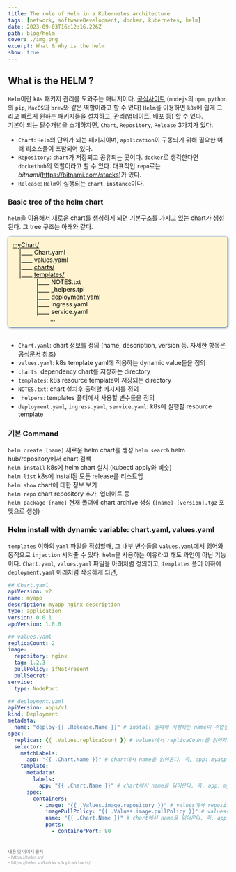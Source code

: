 ```yaml
---
title: The role of Helm in a Kubernetes architecture
tags: [network, softwareDevelopment, docker, kubernetes, helm]
date: 2023-09-03T16:12:16.226Z
path: blog/helm
cover: ./img.png
excerpt: What & Why is the helm
show: true
---
```


## What is the HELM ?

`Helm`이란 `k8s` 패키지 관리를 도와주는 매니저이다. <a href='https://helm.sh/' target="_blank" rel="noopener noreferrer">공식사이트</a> (`nodejs`의 `npm`, `python`의 `pip`, `MacOS`의 `brew`와 같은 역할이라고 할 수 있다) `Helm`을 이용하면 `k8s`에 쉽게 그리고 빠르게 원하는 패키지들을 설치하고, 관리(업데이트, 배포 등) 할 수 있다.  
기본이 되는 필수개념을 소개하자면, `Chart`, `Repository`, `Release` 3가지가 있다. 

- `Chart`: `Helm`의 단위가 되는 패키지이며, `application`이 구동되기 위해 필요한 여러 리소스들이 포함되어 있다. 
- `Repository`: `chart`가 저장되고 공유되는 곳이다. `docker`로 생각한다면 `dockethub`의 역할이라고 할 수 있다. 대표적인 `repo`로는 <i>bitnami</i>(https://bitnami.com/stacks)가 있다. 
- `Release`: `Helm`이 실행되는 `chart instance`이다. 

### Basic tree of the helm chart 
`helm`을 이용해서 새로운 chart를 생성하게 되면 기본구조를 가지고 있는 chart가 생성된다. 그 tree 구조는 아래와 같다.

<div style="padding:10px;background:#fff4cf;color:black;border-radius:5px;box-shadow: 1px 1px 5px #0e3767">
<u>myChart/</u><br/>
&nbsp;&nbsp;&nbsp;&nbsp;|____ Chart.yaml<br/>  
&nbsp;&nbsp;&nbsp;&nbsp;|____ values.yaml<br/>  
&nbsp;&nbsp;&nbsp;&nbsp;|____ <u>charts/</u><br/>  
&nbsp;&nbsp;&nbsp;&nbsp;|____ <u>templates/</u><br/>  
&nbsp;&nbsp;&nbsp;&nbsp;&nbsp;&nbsp;&nbsp;&nbsp;&nbsp;&nbsp;&nbsp;&nbsp;&nbsp;&nbsp;|____ NOTES.txt<br/>  
&nbsp;&nbsp;&nbsp;&nbsp;&nbsp;&nbsp;&nbsp;&nbsp;&nbsp;&nbsp;&nbsp;&nbsp;&nbsp;&nbsp;|____ _helpers.tpl<br/>  
&nbsp;&nbsp;&nbsp;&nbsp;&nbsp;&nbsp;&nbsp;&nbsp;&nbsp;&nbsp;&nbsp;&nbsp;&nbsp;&nbsp;|____ deployment.yaml<br/>  
&nbsp;&nbsp;&nbsp;&nbsp;&nbsp;&nbsp;&nbsp;&nbsp;&nbsp;&nbsp;&nbsp;&nbsp;&nbsp;&nbsp;|____ ingress.yaml<br/>  
&nbsp;&nbsp;&nbsp;&nbsp;&nbsp;&nbsp;&nbsp;&nbsp;&nbsp;&nbsp;&nbsp;&nbsp;&nbsp;&nbsp;|____ service.yaml<br/>
&nbsp;&nbsp;&nbsp;&nbsp;&nbsp;&nbsp;&nbsp;&nbsp;&nbsp;&nbsp;&nbsp;&nbsp;&nbsp;&nbsp;&nbsp;&nbsp;&nbsp;&nbsp;&nbsp;&nbsp;&nbsp;&nbsp;...
</div><br/>

- `Chart.yaml`: chart 정보를 정의 (name, description, version 등. 자세한 항목은 <a href='https://helm.sh/ko/docs/topics/charts/' target="_blank" rel="noopener noreferrer">공식문서</a> 참조)
- `values.yaml`: k8s template yaml에 적용하는 dynamic value들을 정의
- `charts`: dependency chart를 저장하는 directory
- `templates`: k8s resource template이 저장되는 directory
- `NOTES.txt`: chart 설치후 출력할 메시지를 정의
- `_helpers`: templates 폴더에서 사용할 변수들을 정의
- `deployment.yaml`, `ingress.yaml`, `service.yaml`: k8s에 실행할 resource template


### 기본 Command

`helm create [name]` 새로운 helm chart를 생성
`helm search` helm hub/repository에서 chart 검색  
`helm install` k8s에 helm chart 설치 (kubectl apply와 비슷)  
`helm list` k8s에 install된 모든 release를 리스트업  
`helm show` chart에 대한 정보 보기  
`helm repo` chart repository 추가, 업데이트 등  
`helm package [name]` 현재 폴더에 chart archive 생성 (`[name]-[version].tgz` 포맷으로 생성)  

### Helm install with dynamic variable: chart.yaml, values.yaml
`templates` 이하의 `yaml` 파일을 작성할때, 그 내부 변수들을 `values.yaml`에서 읽어와 동적으로 `injection` 시켜줄 수 있다. `helm`을 사용하는 이유라고 해도 과언이 아닌 기능이다.
`Chart.yaml`, `values.yaml` 파일을 아래처럼 정의하고, `templates` 폴더 이하에 `deployment.yaml` 아래처럼 작성하게 되면,  

```yaml
## Chart.yaml
apiVersion: v2
name: myapp
description: myapp nginx description
type: application
version: 0.0.1
appVersion: 1.0.0
```

```yaml
## values.yaml
replicaCount: 2
image:
  repository: nginx
  tag: 1.2.3
  pullPolicy: ifNotPresent
  pullSecret:
service:
  type: NodePort
```

```yaml
## deployment.yaml
apiVersion: apps/v1
kind: Deployment
metadata:
  name: "deploy-{{ .Release.Name }}" # install 할때에 지정하는 name이 주입된다.
spec:
  replicas: {{ .Values.replicaCount }} # values에서 replicaCount를 읽어와 replicas: 2 로 생성된다.
  selector:
    matchLabels:
      app: "{{ .Chart.Name }}" # chart에서 name을 읽어온다. 즉, app: myapp
    template:
      metadata:
        labels:
          app: "{{ .Chart.Name }}" # chart에서 name을 읽어온다. 즉, app: myapp
      spec:
        containers:
          - image: "{{ .Values.image.repository }}" # values에서 repository을 읽어온다. 즉, image: nginx
            imagePullPolicy: "{{ .Values.image.pullPolicy }}" # values에서 pullPolicy을 읽어온다. 즉, imagePullPolicy: ifNotPresent
            name: "{{ .Chart.Name }}" # chart에서 name을 읽어온다. 즉, app: myapp
            ports:
              - containerPort: 80
```



<br/>
<div style="font-size:10px;color:#8b9196;word-break: break-all"><b>내용 및 이미지 출처</b><br/>
- https://helm.sh/<br/>
- https://helm.sh/ko/docs/topics/charts/<br/>
</div>

